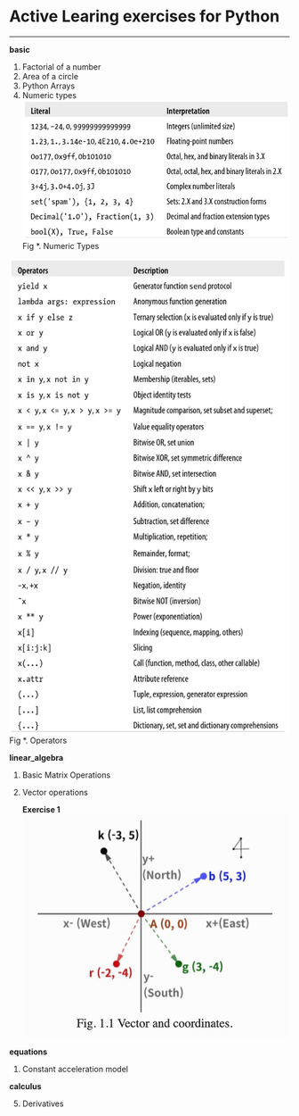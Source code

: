 # Active Learing exercises for Python
---
**basic**

1. Factorial of a number
2. Area of a circle
6. Python Arrays 
14. Numeric types
![](img/numeric_types.png)
Fig *. Numeric Types

![](img/expressions.png)
Fig *. Operators

**linear_algebra**

1. Basic Matrix Operations
2. Vector operations
   
   **Exercise 1**
![](./img/8_1.png)

**equations**

1. Constant acceleration model

**calculus**

5. Derivatives